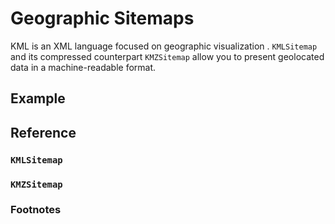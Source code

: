 # Geographic Sitemaps

KML is an XML language focused on geographic visualization . `KMLSitemap`
and its compressed counterpart `KMZSitemap` allow you to present geolocated
data in a machine-readable format.

## Example

## Reference

### `KMLSitemap`

### `KMZSitemap`

### Footnotes
